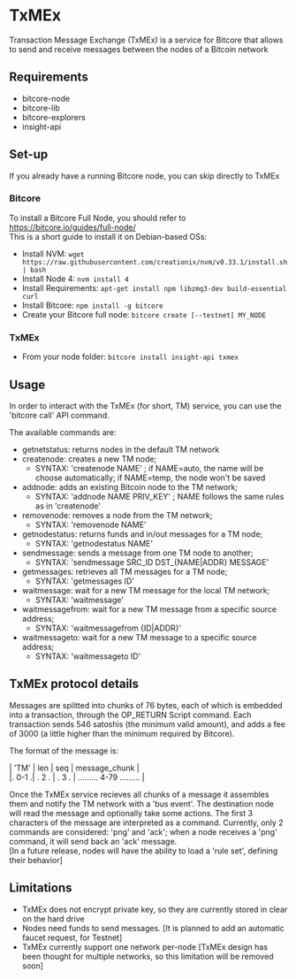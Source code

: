 # TxMEx
Transaction Message Exchange (TxMEx) is a service for Bitcore that allows to send and receive messages between the nodes of a Bitcoin network

## Requirements
- bitcore-node
- bitcore-lib
- bitcore-explorers
- insight-api

## Set-up
If you already have a running Bitcore node, you can skip directly to TxMEx
### Bitcore
To install a Bitcore Full Node, you should refer to https://bitcore.io/guides/full-node/  
This is a short guide to install it on Debian-based OSs:
 * Install NVM: `wget https://raw.githubusercontent.com/creationix/nvm/v0.33.1/install.sh | bash`
 * Install Node 4: `nvm install 4`
 * Install Requirements: `apt-get install npm libzmq3-dev build-essential curl`
 * Install Bitcore: `npm install -g bitcore`
 * Create your Bitcore full node: `bitcore create [--testnet] MY_NODE`
### TxMEx
 * From your node folder: `bitcore install insight-api txmex`

## Usage
In order to interact with the TxMEx (for short, TM) service, you can use the 'bitcore call' API command.

The available commands are:
- getnetstatus: returns nodes in the default TM network
- createnode: creates a new TM node;
  - SYNTAX: 'createnode NAME' ; if NAME=auto, the name will be choose automatically; if NAME=temp, the node won't be saved
- addnode: adds an existing Bitcoin node to the TM network; 
  - SYNTAX: 'addnode NAME PRIV_KEY' ; NAME follows the same rules as in 'createnode'
- removenode: removes a node from the TM network; 
  - SYNTAX: 'removenode NAME'
- getnodestatus: returns funds and in/out messages for a TM node; 
  - SYNTAX: 'getnodestatus NAME'
- sendmessage: sends a message from one TM node to another; 
  - SYNTAX: 'sendmessage SRC_ID DST_{NAME|ADDR} MESSAGE'
- getmessages: retrieves all TM messages for a TM node; 
  - SYNTAX: 'getmessages ID'
- waitmessage: wait for a new TM message for the local TM network; 
  - SYNTAX: 'waitmessage'
- waitmessagefrom: wait for a new TM message from a specific source address; 
  - SYNTAX: 'waitmessagefrom {ID|ADDR}'
- waitmessageto: wait for a new TM message to a specific source address; 
  - SYNTAX: 'waitmessageto ID'

## TxMEx protocol details
Messages are splitted into chunks of 76 bytes, each of which is embedded into a transaction, through the OP_RETURN Script command.
Each transaction sends 546 satoshis (the minimum valid amount), and adds a fee of 3000 (a little higher than the minimum required by Bitcore).

The format of the message is:

| 'TM' | len | seq | message_chunk  |  
|. 0-1 .| . 2 . | . 3 . | ......... 4-79 ......... |

Once the TxMEx service recieves all chunks of a message it assembles them and notify the TM network with a 'bus event'.
The destination node will read the message and optionally take some actions.
The first 3 characters of the message are interpreted as a command.
Currently, only 2 commands are considered: 'png' and 'ack'; when a node receives a 'png' command, it will send back an 'ack' message.  
[In a future release, nodes will have the ability to load a 'rule set', defining their behavior]

## Limitations
- TxMEx does not encrypt private key, so they are currently stored in clear on the hard drive
- Nodes need funds to send messages. [It is planned to add an automatic faucet request, for Testnet]
- TxMEx currently support one network per-node [TxMEx design has been thought for multiple networks, so this limitation will be removed soon]
